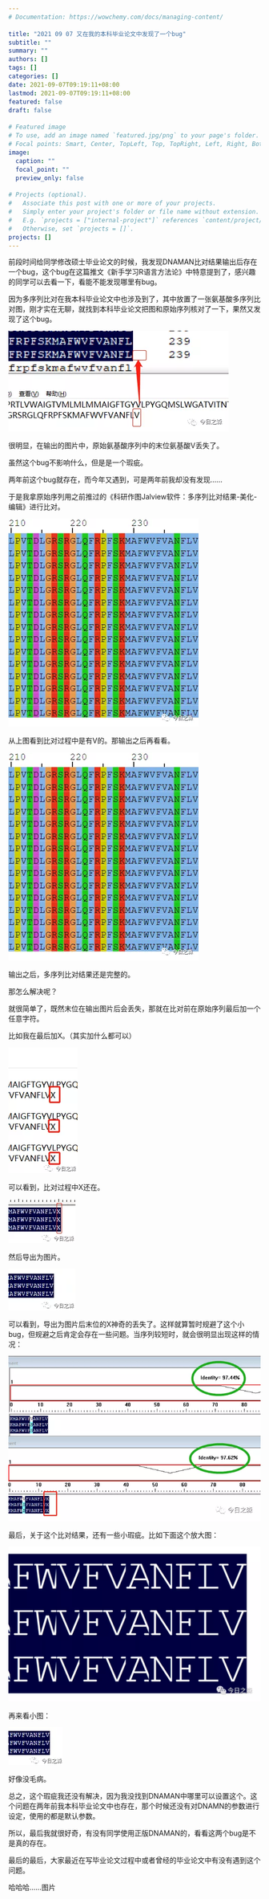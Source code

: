 ```yaml
---
# Documentation: https://wowchemy.com/docs/managing-content/

title: "2021 09 07 又在我的本科毕业论文中发现了一个bug"
subtitle: ""
summary: ""
authors: []
tags: []
categories: []
date: 2021-09-07T09:19:11+08:00
lastmod: 2021-09-07T09:19:11+08:00
featured: false
draft: false

# Featured image
# To use, add an image named `featured.jpg/png` to your page's folder.
# Focal points: Smart, Center, TopLeft, Top, TopRight, Left, Right, BottomLeft, Bottom, BottomRight.
image:
  caption: ""
  focal_point: ""
  preview_only: false

# Projects (optional).
#   Associate this post with one or more of your projects.
#   Simply enter your project's folder or file name without extension.
#   E.g. `projects = ["internal-project"]` references `content/project/deep-learning/index.md`.
#   Otherwise, set `projects = []`.
projects: []
---
```

前段时间给同学修改硕士毕业论文的时候，我发现DNAMAN比对结果输出后存在一个bug，这个bug在这篇推文《新手学习R语言方法论》中特意提到了，感兴趣的同学可以去看一下，看能不能发现哪里有bug。



因为多序列比对在我本科毕业论文中也涉及到了，其中放置了一张氨基酸多序列比对图，刚才实在无聊，就找到本科毕业论文把图和原始序列核对了一下，果然又发现了这个bug。



![](p1.png)

很明显，在输出的图片中，原始氨基酸序列中的末位氨基酸V丢失了。

虽然这个bug不影响什么，但是是一个瑕疵。



两年前这个bug就存在，而今年又遇到，可是两年前我却没有发现……





于是我拿原始序列用之前推过的《科研作图Jalview软件：多序列比对结果-美化-编辑》进行比对。



![](p2.png)

从上图看到比对过程中是有V的。那输出之后再看看。

![](p3.png)

输出之后，多序列比对结果还是完整的。



那怎么解决呢？



就很简单了，既然末位在输出图片后会丢失，那就在比对前在原始序列最后加一个任意字符。



比如我在最后加X。（其实加什么都可以）

![](p4.png)

可以看到，比对过程中X还在。

![](p5.png)

然后导出为图片。

![](p6.png)

可以看到，导出为图片后末位的X神奇的丢失了。这样就算暂时规避了这个小bug，但规避之后肯定会存在一些问题。当序列较短时，就会很明显出现这样的情况：

![](p7.png)

最后，关于这个比对结果，还有一些小瑕疵。比如下面这个放大图：

![](p8.png)

再来看小图：

![](p9.png)

好像没毛病。



总之，这个瑕疵我还没有解决，因为我没找到DNAMAN中哪里可以设置这个。这个问题在两年前我本科毕业论文中也存在，那个时候还没有对DNAMN的参数进行设定，使用的都是默认参数。



所以，最后我就很好奇，有没有同学使用正版DNAMAN的，看看这两个bug是不是真的存在。



最后的最后，大家最近在写毕业论文过程中或者曾经的毕业论文中有没有遇到这个问题。



哈哈哈……图片